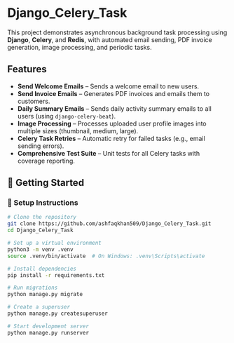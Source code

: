 # Django_Celery_Task

This project demonstrates asynchronous background task processing using 
**Django**, **Celery**, and **Redis**, with automated email sending,
PDF invoice generation, image processing, and periodic tasks.

## Features
- **Send Welcome Emails** – Sends a welcome email to new users.
- **Send Invoice Emails** – Generates PDF invoices and emails them to customers.
- **Daily Summary Emails** – Sends daily activity summary emails to all users (using `django-celery-beat`).
- **Image Processing** – Processes uploaded user profile images into multiple sizes (thumbnail, medium, large).
- **Celery Task Retries** – Automatic retry for failed tasks (e.g., email sending errors).
- **Comprehensive Test Suite** – Unit tests for all Celery tasks with coverage reporting.

## 🚀 Getting Started

### 🔧 Setup Instructions

```bash
# Clone the repository
git clone https://github.com/ashfaqkhan509/Django_Celery_Task.git
cd Django_Celery_Task

# Set up a virtual environment
python3 -m venv .venv
source .venv/bin/activate  # On Windows: .venv\Scripts\activate

# Install dependencies
pip install -r requirements.txt

# Run migrations
python manage.py migrate

# Create a superuser
python manage.py createsuperuser

# Start development server
python manage.py runserver

